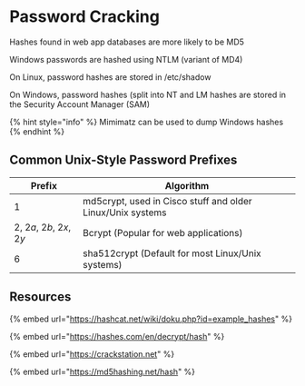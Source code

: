 # Password Cracking

Hashes found in web app databases are more likely to be MD5

Windows passwords are hashed using NTLM (variant of MD4)

On Linux, password hashes are stored in /etc/shadow

On Windows, password hashes (split into NT and LM hashes are stored in the Security Account Manager (SAM)

{% hint style="info" %}
Mimimatz can be used to dump Windows hashes
{% endhint %}

## Common Unix-Style Password Prefixes

| Prefix                      | Algorithm                                                  |
| --------------------------- | ---------------------------------------------------------- |
| $1$                         | md5crypt, used in Cisco stuff and older Linux/Unix systems |
| $2$, $2a$, $2b$, $2x$, $2y$ | Bcrypt (Popular for web applications)                      |
| $6$                         | sha512crypt (Default for most Linux/Unix systems)          |

## Resources

{% embed url="https://hashcat.net/wiki/doku.php?id=example_hashes" %}

{% embed url="https://hashes.com/en/decrypt/hash" %}

{% embed url="https://crackstation.net" %}

{% embed url="https://md5hashing.net/hash" %}
